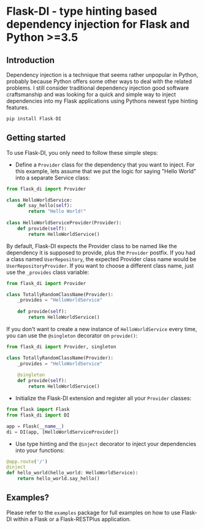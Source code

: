 Flask-DI - type hinting based dependency injection for Flask and Python >=3.5
==================================================================

Introduction
------------
Dependency injection is a technique that seems rather unpopular in Python, probably
because Python offers some other ways to deal with the related problems. I still
consider traditional dependency injection good software craftsmanship and was
looking for a quick and simple way to inject dependencies into my Flask applications using Pythons
newest type hinting features.

```python
pip install Flask-DI
```


Getting started
---------------
To use Flask-DI, you only need to follow these simple steps:
- Define a `Provider` class for the dependency that you want to inject. For this example, lets assume that we put
the logic for saying "Hello World" into a separate Service class:
```python
from flask_di import Provider

class HelloWorldService:
    def say_hello(self):
        return "Hello World!"
        
class HelloWorldServiceProvider(Provider):
    def provide(self):
        return HelloWorldService()
```
By default, Flask-DI expects the Provider class to be named like the dependency it is supposed to provide, plus the
`Provider` postfix. If you had a class named `UserRepository`, the expected Provider class name 
would be `UserRepositoryProvider`. If you want to choose a different class name, just use the `_provides` class
variable:

```python
from flask_di import Provider

class TotallyRandomClassName(Provider):
    _provides = "HelloWorldService"
    
    def provide(self):
        return HelloWorldService()
```

If you don't want to create a new instance of `HelloWorldService` every time, you can use the `@singleton` decorator
on `provide()`:

```python
from flask_di import Provider, singleton

class TotallyRandomClassName(Provider):
    _provides = "HelloWorldService"
    
    @singleton
    def provide(self):
        return HelloWorldService()
```

- Initialize the Flask-DI extension and register all your `Provider` classes:
```python
from flask import Flask
from flask_di import DI

app = Flask(__name__)
di = DI(app, [HelloWorldServiceProvider])
```

- Use type hinting and the `@inject` decorator to inject your dependencies into your functions:

```python
@app.route('/')
@inject
def hello_world(hello_world: HelloWorldService):
    return hello_world.say_hello()
```


Examples?
---------
Please refer to the `examples` package for full examples on how to use Flask-DI within a Flask or a Flask-RESTPlus
application.